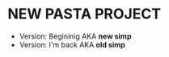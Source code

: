 <h1>NEW PASTA PROJECT</h1>

* Version: Begininig AKA **new simp**
* Version: I'm back AKA **old simp**
